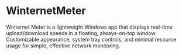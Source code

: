 # WinternetMeter
Winternet Meter is a lightweight Windows app that displays real-time upload/download speeds in a floating, always-on-top window. Customizable appearance, system tray controls, and minimal resource usage for simple, effective network monitoring.
